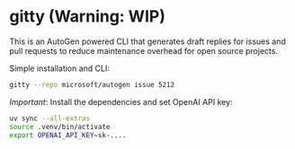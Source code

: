 # gitty (Warning: WIP)

This is an AutoGen powered CLI that generates draft replies for issues and pull requests
to reduce maintenance overhead for open source projects.

Simple installation and CLI:

   ```bash
   gitty --repo microsoft/autogen issue 5212
   ```

*Important*: Install the dependencies and set OpenAI API key:

   ```bash
   uv sync --all-extras
   source .venv/bin/activate
   export OPENAI_API_KEY=sk-....
   ```
